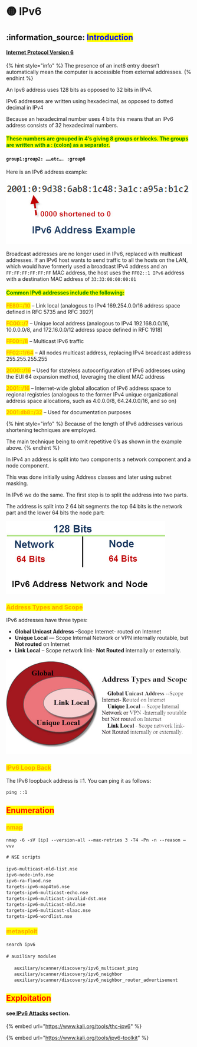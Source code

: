 # 🟡 IPv6

## :information\_source: <mark style="color:blue;">Introduction</mark>

#### [Internet Protocol Version 6](https://datatracker.ietf.org/doc/html/rfc8200)

{% hint style="info" %}
The presence of an inet6 entry doesn’t automatically mean the computer is accessible from external addresses.
{% endhint %}

An Ipv6 address uses 128 bits as opposed to 32 bits in IPv4.

IPv6 addresses are written using hexadecimal, as opposed to dotted decimal in IPv4

Because an hexadecimal number uses 4 bits this means that an IPv6 address consists of 32 hexadecimal numbers.

#### <mark style="color:green;">These numbers are grouped in 4’s giving 8 groups or blocks. The groups are written with a : (colon) as a separator.</mark>

#### `group1:group2: ……etc…. :group8`

Here is an IPv6 address example:

![](<../../.gitbook/assets/image (283) (1) (1) (1) (1) (1) (1).png>)

Broadcast addresses are no longer used in IPv6, replaced with multicast addresses. If an IPv6 host wants to send traffic to all the hosts on the LAN, which would have formerly used a broadcast IPv4 address and an `FF:FF:FF:FF:FF:FF` MAC address, the host uses the `FF02::1 IPv6` address with a destination MAC address of `33:33:00:00:00:01`

#### <mark style="color:green;">Common IPv6 addresses include the following:</mark>

<mark style="color:orange;">**FE80::/10**</mark> – Link local (analogous to IPv4 169.254.0.0/16 address space defined in RFC 5735 and RFC 3927)

<mark style="color:orange;">**FC00::/7**</mark> – Unique local address (analogous to IPv4 192.168.0.0/16, 10.0.0.0/8, and 172.16.0.0/12 address space defined in RFC 1918)

<mark style="color:orange;">**FF00::/8**</mark> – Multicast IPv6 traffic

<mark style="color:orange;">**FF02::1/64**</mark> – All nodes multicast address, replacing IPv4 broadcast address 255.255.255.255

<mark style="color:orange;">**2000::/16**</mark> – Used for stateless autoconfiguration of IPv6 addresses using the EUI 64 expansion method, leveraging the client MAC address

<mark style="color:orange;">**2001::/16**</mark> – Internet-wide global allocation of IPv6 address space to regional registries (analogous to the former IPv4 unique organizational address space allocations, such as 4.0.0.0/8, 64.24.0.0/16, and so on)

<mark style="color:orange;">**2001:db8::/32**</mark> – Used for documentation purposes

{% hint style="info" %}
Because of the length of IPv6 addresses various shortening techniques are employed.

The main technique being to omit repetitive 0’s as shown in the example above.
{% endhint %}

In IPv4 an address is split into two components a network component and a node component.

This was done initially using Address classes and later using subnet masking.

In IPv6 we do the same. The first step is to split the address into two parts.

The address is split into 2 64 bit segments the top 64 bits is the network part and the lower 64 bits the node part:

![](<../../.gitbook/assets/image (277) (1) (1) (1) (1) (1) (1).png>)

### <mark style="color:orange;">Address Types and Scope</mark>

IPv6 addresses have three types:

* **Global Unicast Address** –Scope Internet- routed on Internet
* **Unique Local** — Scope Internal Network or VPN internally routable, but **Not routed** on Internet
* **Link Local** – Scope network link- **Not Routed** internally or externally.

![](<../../.gitbook/assets/image (276) (1) (1) (1) (1) (1) (1) (1).png>)

### <mark style="color:orange;">IPv6 Loop Back</mark>

The IPv6 loopback address is ::1. You can ping it as follows:

```
ping ::1
```

## <mark style="color:red;">Enumeration</mark>

### <mark style="color:orange;">nmap</mark>

```
nmap -6 -sV [ip] --version-all --max-retries 3 -T4 -Pn -n --reason –vvv 
```

```
# NSE scripts

ipv6-multicast-mld-list.nse
ipv6-node-info.nse
ipv6-ra-flood.nse
targets-ipv6-map4to6.nse
targets-ipv6-multicast-echo.nse
targets-ipv6-multicast-invalid-dst.nse
targets-ipv6-multicast-mld.nse
targets-ipv6-multicast-slaac.nse
targets-ipv6-wordlist.nse
```

### <mark style="color:orange;">metasploit</mark>

```
search ipv6

# auxiliary modules

   auxiliary/scanner/discovery/ipv6_multicast_ping
   auxiliary/scanner/discovery/ipv6_neighbor
   auxiliary/scanner/discovery/ipv6_neighbor_router_advertisement
```

## <mark style="color:red;">Exploitation</mark>

#### see[ IPv6 Attacks](../network-devices/ipv6-attacks/) section.

{% embed url="https://www.kali.org/tools/thc-ipv6" %}

{% embed url="https://www.kali.org/tools/ipv6-toolkit" %}
